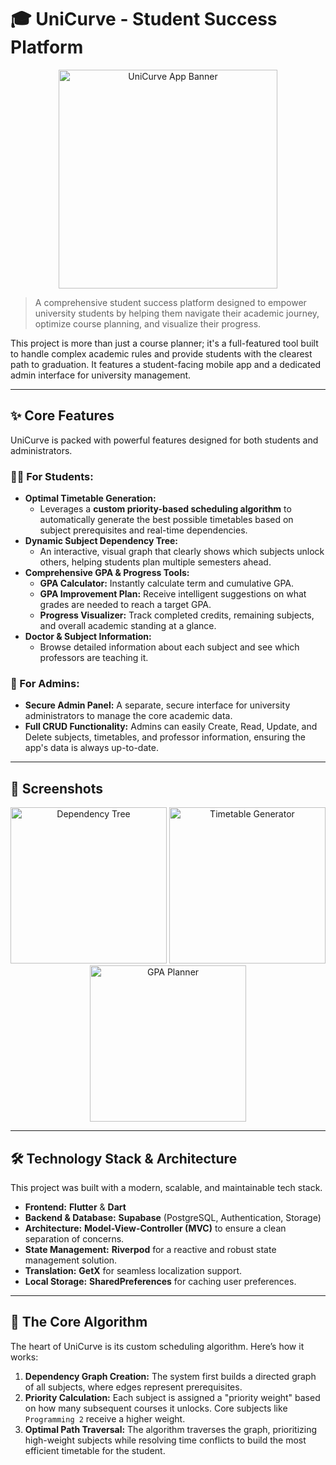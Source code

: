 # 🎓 UniCurve - Student Success Platform

<p align="center">
  <img src="https://github.com/user-attachments/assets/70d17b89-e727-4999-a4a5-22dc2c53e0b5" alt="UniCurve App Banner" width="350"/>
</p>

> A comprehensive student success platform designed to empower university students by helping them navigate their academic journey, optimize course planning, and visualize their progress.

This project is more than just a course planner; it's a full-featured tool built to handle complex academic rules and provide students with the clearest path to graduation. It features a student-facing mobile app and a dedicated admin interface for university management.

---

## ✨ Core Features

UniCurve is packed with powerful features designed for both students and administrators.

### 🧑‍🎓 For Students:

*   **Optimal Timetable Generation:**
    *   Leverages a **custom priority-based scheduling algorithm** to automatically generate the best possible timetables based on subject prerequisites and real-time dependencies.
*   **Dynamic Subject Dependency Tree:**
    *   An interactive, visual graph that clearly shows which subjects unlock others, helping students plan multiple semesters ahead.
*   **Comprehensive GPA & Progress Tools:**
    *   **GPA Calculator:** Instantly calculate term and cumulative GPA.
    *   **GPA Improvement Plan:** Receive intelligent suggestions on what grades are needed to reach a target GPA.
    *   **Progress Visualizer:** Track completed credits, remaining subjects, and overall academic standing at a glance.
*   **Doctor & Subject Information:**
    *   Browse detailed information about each subject and see which professors are teaching it.

### 🔑 For Admins:

*   **Secure Admin Panel:** A separate, secure interface for university administrators to manage the core academic data.
*   **Full CRUD Functionality:** Admins can easily Create, Read, Update, and Delete subjects, timetables, and professor information, ensuring the app's data is always up-to-date.

---

## 📸 Screenshots

<p align="center">
  <img src="[LINK TO SCREENSHOT 1: Dependency Tree]" alt="Dependency Tree" width="250"/>
  <img src="[LINK TO SCREENSHOT 2: Timetable Generator]" alt="Timetable Generator" width="250"/>
  <img src="[LINK TO SCREENSHOT 3: GPA Planner]" alt="GPA Planner" width="250"/>
</p>

---

## 🛠️ Technology Stack & Architecture

This project was built with a modern, scalable, and maintainable tech stack.

*   **Frontend:** **Flutter** & **Dart**
*   **Backend & Database:** **Supabase** (PostgreSQL, Authentication, Storage)
*   **Architecture:** **Model-View-Controller (MVC)** to ensure a clean separation of concerns.
*   **State Management:** **Riverpod** for a reactive and robust state management solution.
*   **Translation:** **GetX** for seamless localization support.
*   **Local Storage:** **SharedPreferences** for caching user preferences.

---

## 🧠 The Core Algorithm

The heart of UniCurve is its custom scheduling algorithm. Here’s how it works:

1.  **Dependency Graph Creation:** The system first builds a directed graph of all subjects, where edges represent prerequisites.
2.  **Priority Calculation:** Each subject is assigned a "priority weight" based on how many subsequent courses it unlocks. Core subjects like `Programming 2` receive a higher weight.
3.  **Optimal Path Traversal:** The algorithm traverses the graph, prioritizing high-weight subjects while resolving time conflicts to build the most efficient timetable for the student.
